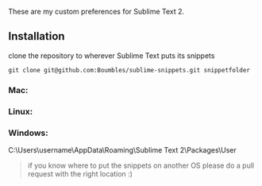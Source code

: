 These are my custom preferences for Sublime Text 2.

## Installation

clone the repository to wherever Sublime Text puts its snippets

    git clone git@github.com:Boumbles/sublime-snippets.git snippetfolder

### Mac:

### Linux:

### Windows: ###

C:\Users\username\AppData\Roaming\Sublime Text 2\Packages\User

> if you know where to put the snippets on another OS please do a pull request with the right location :) 
